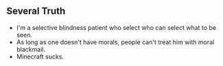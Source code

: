 ## Several Truth
- I'm a selective blindness patient who select who can select what to be seen.
- As long as one doesn't have morals, people can't treat him with moral  blackmail.
- Minecraft sucks.
